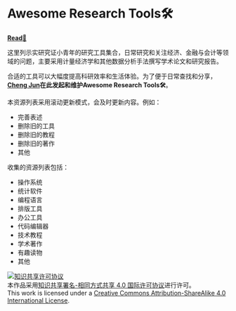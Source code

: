 # Awesome Research Tools🛠

[**Read**📖](https://cheng-jun.gitbooks.io/awesome-research-tools/content/)

这里列示实研究证小青年的研究工具集合，日常研究和关注经济、金融与会计等领域的问题，主要采用计量经济学和其他数据分析手法撰写学术论文和研究报告。

合适的工具可以大幅度提高科研效率和生活体验。为了便于日常查找和分享，**[Cheng Jun](https://github.com/chengjun90)**在此发起和维护**Awesome Research Tools🛠**。

本资源列表采用滚动更新模式，会及时更新内容。例如：
- 完善表述
- 删除旧的工具
- 删除旧的教程
- 删除旧的著作
- 其他

收集的资源列表包括：
- 操作系统
- 统计软件
- 编程语言
- 排版工具
- 办公工具
- 代码编辑器
- 技术教程
- 学术著作
- 有趣读物
- 其他

<a rel="license" href="http://creativecommons.org/licenses/by-sa/4.0/"><img alt="知识共享许可协议" style="border-width:0" src="https://i.creativecommons.org/l/by-sa/4.0/88x31.png" /></a><br />本作品采用<a rel="license" href="http://creativecommons.org/licenses/by-sa/4.0/">知识共享署名-相同方式共享 4.0 国际许可协议</a>进行许可。
<br />This work is licensed under a <a rel="license" href="http://creativecommons.org/licenses/by-sa/4.0/">Creative Commons Attribution-ShareAlike 4.0 International License</a>.
